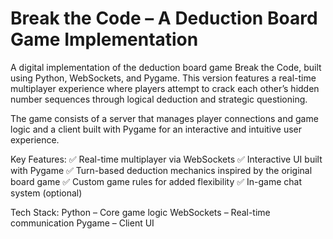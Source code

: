 # Break the Code – A Deduction Board Game Implementation
A digital implementation of the deduction board game Break the Code, built using Python, WebSockets, and Pygame. This version features a real-time multiplayer experience where players attempt to crack each other’s hidden number sequences through logical deduction and strategic questioning.

The game consists of a server that manages player connections and game logic and a client built with Pygame for an interactive and intuitive user experience.

Key Features:
✅ Real-time multiplayer via WebSockets
✅ Interactive UI built with Pygame
✅ Turn-based deduction mechanics inspired by the original board game
✅ Custom game rules for added flexibility
✅ In-game chat system (optional)

Tech Stack:
Python – Core game logic
WebSockets – Real-time communication
Pygame – Client UI
